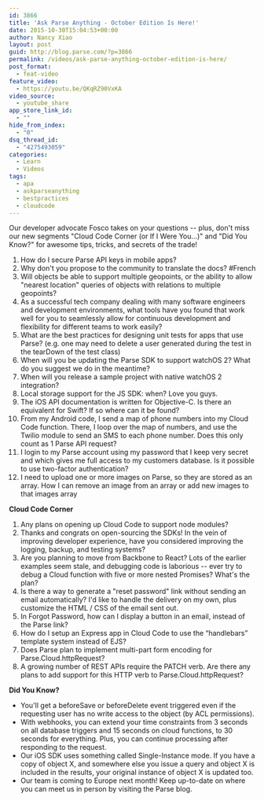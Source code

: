 ```yaml
---
id: 3866
title: 'Ask Parse Anything - October Edition Is Here!'
date: 2015-10-30T15:04:53+00:00
author: Nancy Xiao
layout: post
guid: http://blog.parse.com/?p=3866
permalink: /videos/ask-parse-anything-october-edition-is-here/
post_format:
  - feat-video
feature_video:
  - https://youtu.be/QKqRZ90VxKA
video_source:
  - youtube_share
app_store_link_id:
  - ""
hide_from_index:
  - "0"
dsq_thread_id:
  - "4275493059"
categories:
  - Learn
  - Videos
tags:
  - apa
  - askparseanything
  - bestpractices
  - cloudcode
---
```

Our developer advocate Fosco takes on your questions -- plus, don't miss our new segments "Cloud Code Corner (or If I Were You...)" and "Did You Know?" for awesome tips, tricks, and secrets of the trade!

<ol class="standard-list">
  <li>
    How do I secure Parse API keys in mobile apps?
  </li>
  <li>
    Why don't you propose to the community to translate the docs? #French
  </li>
  <li>
    Will objects be able to support multiple geopoints, or the ability to allow "nearest location" queries of objects with relations to multiple geopoints?
  </li>
  <li>
    As a successful tech company dealing with many software engineers and development environments, what tools have you found that work well for you to seamlessly allow for continuous development and flexibility for different teams to work easily?
  </li>
  <li>
    What are the best practices for designing unit tests for apps that use Parse? (e.g. one may need to delete a user generated during the test in the tearDown of the test class)
  </li>
  <li>
    When will you be updating the Parse SDK to support watchOS 2? What do you suggest we do in the meantime?
  </li>
  <li>
    When will you release a sample project with native watchOS 2 integration?
  </li>
  <li>
    Local storage support for the JS SDK: when? Love you guys.
  </li>
  <li>
    The iOS API documentation is written for Objective-C. Is there an equivalent for Swift? If so where can it be found?
  </li>
  <li>
    From my Android code, I send a map of phone numbers into my Cloud Code function. There, I loop over the map of numbers, and use the Twilio module to send an SMS to each phone number. Does this only count as 1 Parse API request?
  </li>
  <li>
    I login to my Parse account using my password that I keep very secret and which gives me full access to my customers database. Is it possible to use two-factor authentication?
  </li>
  <li>
    I need to upload one or more images on Parse, so they are stored as an array. How I can remove an image from an array or add new images to that images array
  </li>
</ol>

**Cloud Code Corner**

<ol class="standard-list">
  <li>
    Any plans on opening up Cloud Code to support node modules?
  </li>
  <li>
    Thanks and congrats on open-sourcing the SDKs! In the vein of improving developer experience, have you considered improving the logging, backup, and testing systems?
  </li>
  <li>
    Are you planning to move from Backbone to React? Lots of the earlier examples seem stale, and debugging code is laborious -- ever try to debug a Cloud function with five or more nested Promises? What's the plan?
  </li>
  <li>
    Is there a way to generate a "reset password" link without sending an email automatically? I'd like to handle the delivery on my own, plus customize the HTML / CSS of the email sent out.
  </li>
  <li>
    In Forgot Password, how can I display a button in an email, instead of the Parse link?
  </li>
  <li>
    How do I setup an Express app in Cloud Code to use the “handlebars” template system instead of EJS?
  </li>
  <li>
    Does Parse plan to implement multi-part form encoding for Parse.Cloud.httpRequest?
  </li>
  <li>
    A growing number of REST APIs require the PATCH verb. Are there any plans to add support for this HTTP verb to Parse.Cloud.httpRequest?
  </li>
</ol>

**Did You Know?**

<ul class="standard-list">
  <li>
    You'll get a beforeSave or beforeDelete event triggered even if the requesting user has no write access to the object (by ACL permissions).
  </li>
  <li>
    With webhooks, you can extend your time constraints from 3 seconds on all database triggers and 15 seconds on cloud functions, to 30 seconds for everything. Plus, you can continue processing after responding to the request.
  </li>
  <li>
    Our iOS SDK uses something called Single-Instance mode. If you have a copy of object X, and somewhere else you issue a query and object X is included in the results, your original instance of object X is updated too.
  </li>
  <li>
    Our team is coming to Europe next month! Keep up-to-date on where you can meet us in person by visiting the Parse blog.
  </li>
</ul>